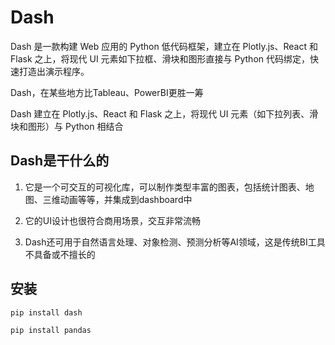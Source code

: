# Dash  

Dash 是一款构建 Web 应用的 Python 低代码框架，建立在 Plotly.js、React 和 Flask 之上，将现代 UI 元素如下拉框、滑块和图形直接与 Python 代码绑定，快速打造出演示程序。  

Dash，在某些地方比Tableau、PowerBI更胜一筹  

Dash 建立在 Plotly.js、React 和 Flask 之上，将现代 UI 元素（如下拉列表、滑块和图形）与 Python 相结合  

## Dash是干什么的  

1. 它是一个可交互的可视化库，可以制作类型丰富的图表，包括统计图表、地图、三维动画等等，并集成到dashboard中  

2. 它的UI设计也很符合商用场景，交互非常流畅  

3. Dash还可用于自然语言处理、对象检测、预测分析等AI领域，这是传统BI工具不具备或不擅长的  

## 安装  

```{bash}
pip install dash

pip install pandas

```
